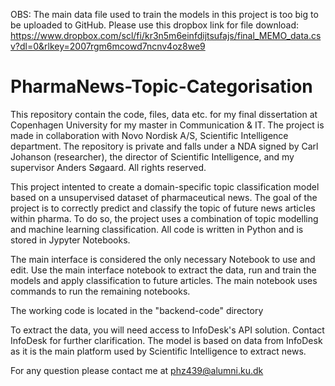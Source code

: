 OBS: The main data file used to train the models in this project is too big to be uploaded to GitHub. Please use this dropbox link for file download: https://www.dropbox.com/scl/fi/kr3n5m6einfdijtsufajs/final_MEMO_data.csv?dl=0&rlkey=2007rgm6mcowd7ncnv4oz8we9

# PharmaNews-Topic-Categorisation
This repository contain the code, files, data etc. for my final dissertation at Copenhagen University for my master in Communication & IT. The project is made in collaboration with Novo Nordisk A/S, Scientific Intelligence department. The repository is private and falls under a NDA signed by Carl Johanson (researcher), the director of Scientific Intelligence, and my supervisor Anders Søgaard. All rights reserved.

This project intented to create a domain-specific topic classification model based on a unsupervised dataset of pharmaceutical news. The goal of the project is to correctly predict and classify the topic of future news articles within pharma. To do so, the project uses a combination of topic modelling and machine learning classification. All code is written in Python and is stored in Jypyter Notebooks.

The main interface is considered the only necessary Notebook to use and edit. Use the main interface notebook to extract the data, run and train the models and apply classification to future articles. The main notebook uses commands to run the remaining notebooks.

The working code is located in the "backend-code" directory

To extract the data, you will need access to InfoDesk's API solution. Contact InfoDesk for further clarification. The model is based on data from InfoDesk as it is the main platform used by Scientific Intelligence to extract news.

For any question please contact me at phz439@alumni.ku.dk
